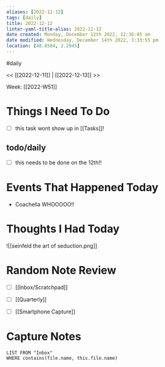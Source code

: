 ```yaml
---
aliases: [2022-12-12]
tags: [daily]
title: 2022-12-12
linter-yaml-title-alias: 2022-12-12
date created: Monday, December 12th 2022, 12:36:05 am
date modified: Wednesday, December 14th 2022, 3:33:55 pm
location: [48.8584, 2.2945]
---
```


#daily 


<< [[2022-12-11]] | [[2022-12-13]] >>

Week: [[2022-W51]]


# Things I Need To Do

- [ ] this task wont show up in [[Tasks]]!

## todo/daily
- [ ] this needs to be done on the 12th!!

# Events That Happened Today

- Coachella WHOOOOO!!

# Thoughts I Had Today

![[seinfeld the art of seduction.png]]

# Random Note Review

- [ ] [[Inbox/Scratchpad]]
- [ ] [[Quarterly]]
- [ ] [[Smartphone Capture]]



# Capture Notes

```dataview
LIST FROM "Inbox"
WHERE contains(file.name, this.file.name)
```